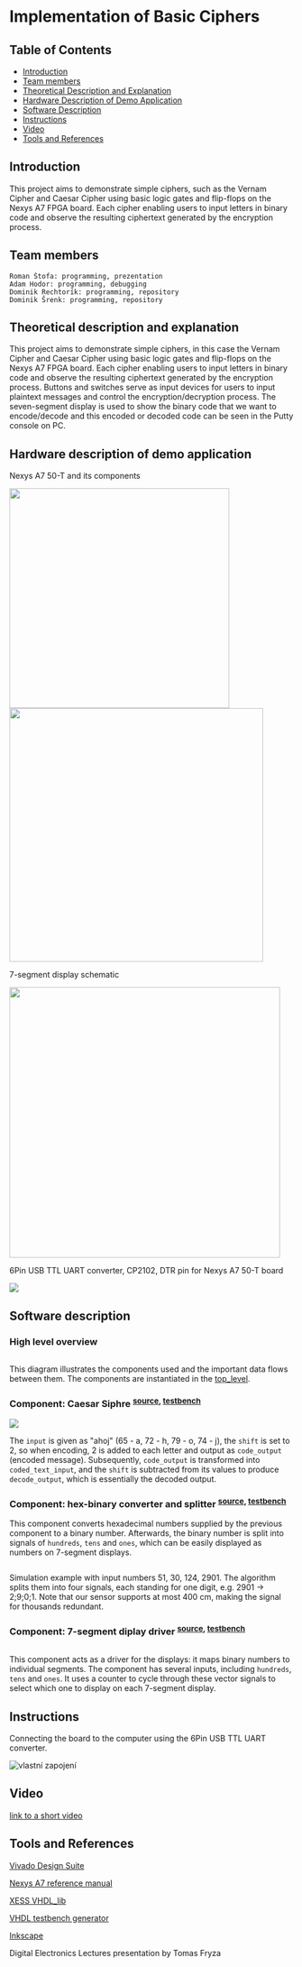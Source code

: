 # Implementation of Basic Ciphers

## Table of Contents
- [Introduction](#introduction)
- [Team members](#team-members)
- [Theoretical Description and Explanation](#theoretical-description-and-explanation)
- [Hardware Description of Demo Application](#hardware-description-of-demo-application)
- [Software Description](#software-description)
- [Instructions](#instructions)
- [Video](#video)
- [Tools and References](#tools-and-references)

## Introduction
This project aims to demonstrate simple ciphers, such as the Vernam Cipher and Caesar Cipher using basic logic gates and flip-flops on the Nexys A7 FPGA board. Each cipher enabling users to input letters in binary code and observe the resulting ciphertext generated by the encryption process.


## Team members

    Roman Štofa: programming, prezentation
    Adam Hodor: programming, debugging
    Dominik Rechtorík: programming, repository
    Dominik Šrenk: programming, repository

## Theoretical description and explanation

This project aims to demonstrate simple ciphers, in this case the Vernam Cipher and Caesar Cipher using basic logic gates and flip-flops on the Nexys A7 FPGA board. Each cipher enabling users to input letters in binary code and observe the resulting ciphertext generated by the encryption process. Buttons and switches serve as input devices for users to input plaintext messages and control the encryption/decryption process. The seven-segment display is used to show the binary code that we want to encode/decode and this encoded or decoded code can be seen in the Putty console on PC.


## Hardware description of demo application

Nexys A7 50-T and its components

<img src="https://github.com/Karelabiss/VHDL_DE1_FEKT_Cipher/blob/main/img/nexys-a7-callout.png" width="390px"/>
<img src="https://github.com/Karelabiss/VHDL_DE1_FEKT_Cipher/blob/main/img/components.PNG" width="450px"/>

7-segment display schematic

<img src="https://github.com/Karelabiss/VHDL_DE1_FEKT_Cipher/blob/main/img/n4r.png" height="480px"/>

6Pin USB TTL UART converter, CP2102, DTR pin for Nexys A7 50-T board

<img src="https://github.com/Karelabiss/VHDL_DE1_FEKT_Cipher/blob/main/img/1158.png"/>



## Software description

### High level overview

<img src=""/>

This diagram illustrates the components used and the important data flows between them. The components are instantiated in the [top_level](https://github.com/Karelabiss/VHDL_DE1_FEKT_Cipher/blob/main/Project_final/top_level.vhd).

### Component: Caesar Siphre <sup>[source](), [testbench]() </sup>

<img src="https://github.com/Karelabiss/VHDL_DE1_FEKT_Cipher/blob/main/img/Ceaser_tb_image.png"/>

The `input` is given as "ahoj" (65 - a, 72 - h, 79 - o, 74 - j), the `shift` is set to 2, so when encoding, 2 is added to each letter and output as `code_output` (encoded message). Subsequently, `code_output` is transformed into `coded_text_input`, and the `shift` is subtracted from its values to produce `decode_output`, which is essentially the decoded output.

### Component: hex-binary converter and splitter <sup>[source](), [testbench]() </sup>

This component converts hexadecimal numbers supplied by the previous component to a binary number. Afterwards, the binary number is split into signals of
`hundreds`, `tens` and `ones`, which can be easily displayed as numbers on 7-segment displays.

<img src="">

Simulation example with input numbers 51, 30, 124, 2901. The algorithm splits them into four signals,
each standing for one digit, e.g. 2901 → 2;9;0;1. Note that our sensor supports at most 400 cm, making
the signal for thousands redundant.

### Component: 7-segment diplay driver <sup>[source](), [testbench]()</sup>

<img src="">

This component acts as a driver for the displays: it maps binary numbers to individual segments. The component has several inputs, including `hundreds`, `tens` and `ones`.
It uses a counter to cycle through these vector signals to select which one to display on each 7-segment display.

## Instructions

Connecting the board to the computer using the 6Pin USB TTL UART converter.

![vlastní zapojení](https://github.com/Karelabiss/VHDL_DE1_FEKT_Cipher/blob/main/img/zapojenie%20dosky.png)


## Video

[link to a short video]()

## Tools and References
[Vivado Design Suite](https://www.xilinx.com/products/design-tools/vivado.html)

[Nexys A7 reference manual](https://digilent.com/reference/programmable-logic/nexys-a7/reference-manual)

[XESS VHDL_lib](https://github.com/xesscorp/VHDL_Lib)

[VHDL testbench generator](https://vhdl.lapinoo.net/testbench/)

[Inkscape](https://inkscape.org/)


Digital Electronics Lectures presentation by Tomas Fryza
